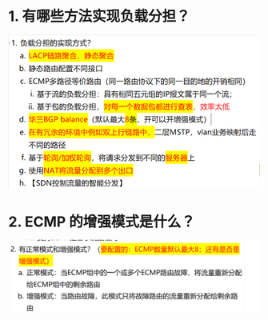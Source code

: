 # 1. 有哪些方法实现负载分担？

![alt text](images/面试题---负载分担/image-2.png)

# 2. ECMP 的增强模式是什么？

![alt text](images/面试题---负载分担/image-1.png)
